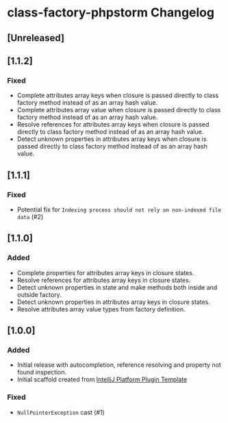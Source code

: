 <!-- Keep a Changelog guide -> https://keepachangelog.com -->

# class-factory-phpstorm Changelog

## [Unreleased]

## [1.1.2]
### Fixed
- Complete attributes array keys when closure is passed directly to class factory method instead of as an array hash value.
- Complete attributes array value when closure is passed directly to class factory method instead of as an array hash value.
- Resolve references for attributes array keys when closure is passed directly to class factory method instead of as an array hash value.
- Detect unknown properties in attributes array keys when closure is passed directly to class factory method instead of as an array hash value.

## [1.1.1]
### Fixed
- Potential fix for `Indexing process should not rely on non-indexed file data` (#2)

## [1.1.0]
### Added
- Complete properties for attributes array keys in closure states.
- Resolve references for attributes array keys in closure states.
- Detect unknown properties in state and make methods both inside and outside factory.
- Detect unknown properties in attributes array keys in closure states.
- Resolve attributes array value types from factory definition.

## [1.0.0]
### Added
- Initial release with autocompletion, reference resolving and property not found inspection.
- Initial scaffold created from [IntelliJ Platform Plugin Template](https://github.com/JetBrains/intellij-platform-plugin-template)

### Fixed
- `NullPointerException` cast (#1)
